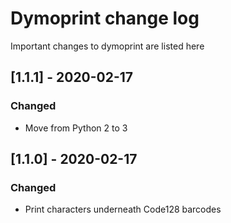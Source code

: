 # Dymoprint change log

Important changes to dymoprint are listed here


## [1.1.1] - 2020-02-17
### Changed
- Move from Python 2 to 3

## [1.1.0] - 2020-02-17
### Changed
- Print characters underneath Code128 barcodes
